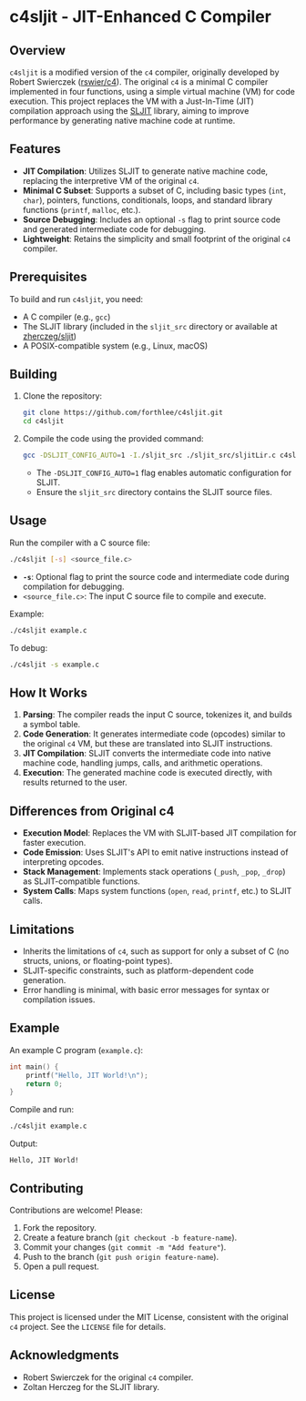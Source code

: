 # c4sljit - JIT-Enhanced C Compiler

## Overview
`c4sljit` is a modified version of the `c4` compiler, originally developed by Robert Swierczek ([rswier/c4](https://github.com/rswier/c4)). The original `c4` is a minimal C compiler implemented in four functions, using a simple virtual machine (VM) for code execution. This project replaces the VM with a Just-In-Time (JIT) compilation approach using the [SLJIT](https://github.com/zherczeg/sljit) library, aiming to improve performance by generating native machine code at runtime.

## Features
- **JIT Compilation**: Utilizes SLJIT to generate native machine code, replacing the interpretive VM of the original `c4`.
- **Minimal C Subset**: Supports a subset of C, including basic types (`int`, `char`), pointers, functions, conditionals, loops, and standard library functions (`printf`, `malloc`, etc.).
- **Source Debugging**: Includes an optional `-s` flag to print source code and generated intermediate code for debugging.
- **Lightweight**: Retains the simplicity and small footprint of the original `c4` compiler.

## Prerequisites
To build and run `c4sljit`, you need:
- A C compiler (e.g., `gcc`)
- The SLJIT library (included in the `sljit_src` directory or available at [zherczeg/sljit](https://github.com/zherczeg/sljit))
- A POSIX-compatible system (e.g., Linux, macOS)

## Building
1. Clone the repository:
   ```bash
   git clone https://github.com/forthlee/c4sljit.git
   cd c4sljit
   ```
2. Compile the code using the provided command:
   ```bash
   gcc -DSLJIT_CONFIG_AUTO=1 -I./sljit_src ./sljit_src/sljitLir.c c4sljit.c -o c4sljit
   ```
   - The `-DSLJIT_CONFIG_AUTO=1` flag enables automatic configuration for SLJIT.
   - Ensure the `sljit_src` directory contains the SLJIT source files.

## Usage
Run the compiler with a C source file:
```bash
./c4sljit [-s] <source_file.c>
```
- **`-s`**: Optional flag to print the source code and intermediate code during compilation for debugging.
- `<source_file.c>`: The input C source file to compile and execute.

Example:
```bash
./c4sljit example.c
```
To debug:
```bash
./c4sljit -s example.c
```

## How It Works
1. **Parsing**: The compiler reads the input C source, tokenizes it, and builds a symbol table.
2. **Code Generation**: It generates intermediate code (opcodes) similar to the original `c4` VM, but these are translated into SLJIT instructions.
3. **JIT Compilation**: SLJIT converts the intermediate code into native machine code, handling jumps, calls, and arithmetic operations.
4. **Execution**: The generated machine code is executed directly, with results returned to the user.

## Differences from Original c4
- **Execution Model**: Replaces the VM with SLJIT-based JIT compilation for faster execution.
- **Code Emission**: Uses SLJIT's API to emit native instructions instead of interpreting opcodes.
- **Stack Management**: Implements stack operations (`_push`, `_pop`, `_drop`) as SLJIT-compatible functions.
- **System Calls**: Maps system functions (`open`, `read`, `printf`, etc.) to SLJIT calls.

## Limitations
- Inherits the limitations of `c4`, such as support for only a subset of C (no structs, unions, or floating-point types).
- SLJIT-specific constraints, such as platform-dependent code generation.
- Error handling is minimal, with basic error messages for syntax or compilation issues.

## Example
An example C program (`example.c`):
```c
int main() {
    printf("Hello, JIT World!\n");
    return 0;
}
```
Compile and run:
```bash
./c4sljit example.c
```
Output:
```
Hello, JIT World!
```

## Contributing
Contributions are welcome! Please:
1. Fork the repository.
2. Create a feature branch (`git checkout -b feature-name`).
3. Commit your changes (`git commit -m "Add feature"`).
4. Push to the branch (`git push origin feature-name`).
5. Open a pull request.

## License
This project is licensed under the MIT License, consistent with the original `c4` project. See the `LICENSE` file for details.

## Acknowledgments
- Robert Swierczek for the original `c4` compiler.
- Zoltan Herczeg for the SLJIT library.
